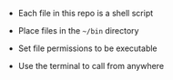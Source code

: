 * Each file in this repo is a shell script

* Place files in the `~/bin` directory

* Set file permissions to be executable

* Use the terminal to call from anywhere

